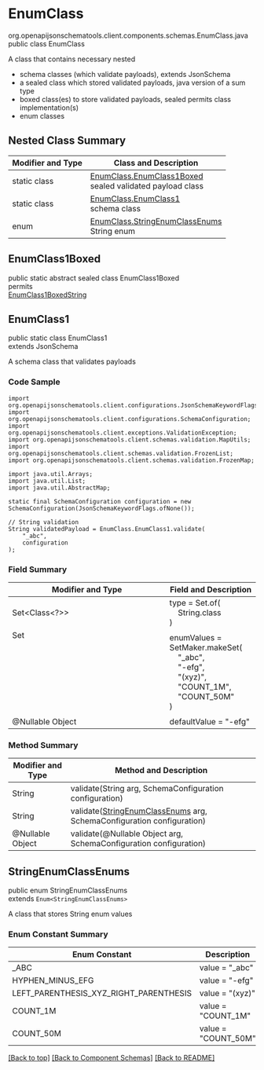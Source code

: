 # EnumClass
org.openapijsonschematools.client.components.schemas.EnumClass.java
public class EnumClass

A class that contains necessary nested
- schema classes (which validate payloads), extends JsonSchema
- a sealed class which stored validated payloads, java version of a sum type
- boxed class(es) to store validated payloads, sealed permits class implementation(s)
- enum classes

## Nested Class Summary
| Modifier and Type | Class and Description |
| ----------------- | ---------------------- |
| static class | [EnumClass.EnumClass1Boxed](#enumclass1boxed)<br> sealed validated payload class |
| static class | [EnumClass.EnumClass1](#enumclass1)<br> schema class |
| enum | [EnumClass.StringEnumClassEnums](#stringenumclassenums)<br>String enum |

## EnumClass1Boxed
public static abstract sealed class EnumClass1Boxed<br>
permits<br>
[EnumClass1BoxedString](#enumclass1boxedstring)

## EnumClass1
public static class EnumClass1<br>
extends JsonSchema

A schema class that validates payloads

### Code Sample
```
import org.openapijsonschematools.client.configurations.JsonSchemaKeywordFlags;
import org.openapijsonschematools.client.configurations.SchemaConfiguration;
import org.openapijsonschematools.client.exceptions.ValidationException;
import org.openapijsonschematools.client.schemas.validation.MapUtils;
import org.openapijsonschematools.client.schemas.validation.FrozenList;
import org.openapijsonschematools.client.schemas.validation.FrozenMap;

import java.util.Arrays;
import java.util.List;
import java.util.AbstractMap;

static final SchemaConfiguration configuration = new SchemaConfiguration(JsonSchemaKeywordFlags.ofNone());

// String validation
String validatedPayload = EnumClass.EnumClass1.validate(
    "_abc",
    configuration
);
```

### Field Summary
| Modifier and Type | Field and Description |
| ----------------- | ---------------------- |
| Set<Class<?>> | type = Set.of(<br/>&nbsp;&nbsp;&nbsp;&nbsp;String.class<br/>)<br/> |
| Set<Object> | enumValues = SetMaker.makeSet(<br>&nbsp;&nbsp;&nbsp;&nbsp;"_abc",<br>&nbsp;&nbsp;&nbsp;&nbsp;"-efg",<br>&nbsp;&nbsp;&nbsp;&nbsp;"(xyz)",<br>&nbsp;&nbsp;&nbsp;&nbsp;"COUNT_1M",<br>&nbsp;&nbsp;&nbsp;&nbsp;"COUNT_50M"<br>)<br> |
| @Nullable Object | defaultValue = "-efg" |

### Method Summary
| Modifier and Type | Method and Description |
| ----------------- | ---------------------- |
| String | validate(String arg, SchemaConfiguration configuration) |
| String | validate([StringEnumClassEnums](#stringenumclassenums) arg, SchemaConfiguration configuration) |
| @Nullable Object | validate(@Nullable Object arg, SchemaConfiguration configuration) |
## StringEnumClassEnums
public enum StringEnumClassEnums<br>
extends `Enum<StringEnumClassEnums>`

A class that stores String enum values

### Enum Constant Summary
| Enum Constant | Description |
| ------------- | ----------- |
| _ABC | value = "_abc" |
| HYPHEN_MINUS_EFG | value = "-efg" |
| LEFT_PARENTHESIS_XYZ_RIGHT_PARENTHESIS | value = "(xyz)" |
| COUNT_1M | value = "COUNT_1M" |
| COUNT_50M | value = "COUNT_50M" |

[[Back to top]](#top) [[Back to Component Schemas]](../../../README.md#Component-Schemas) [[Back to README]](../../../README.md)
